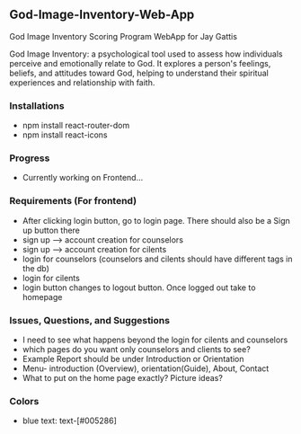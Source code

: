 ## God-Image-Inventory-Web-App
God Image Inventory Scoring Program WebApp for Jay Gattis

God Image Inventory:  a psychological tool used to assess how individuals perceive and emotionally relate to God. It explores a person's feelings, beliefs, and attitudes toward God, helping to understand their spiritual experiences and relationship with faith.

### Installations
- npm install react-router-dom
- npm install react-icons

### Progress 
- Currently working on Frontend...
  
### Requirements (For frontend)
- After clicking login button, go to login page. There should also be a Sign up button there
- sign up --> account creation for counselors
- sign up --> account creation for cilents
- login for counselors (counselors and cilents should have different tags in the db)
- login for cilents
- login button changes to logout button. Once logged out take to homepage

### Issues, Questions, and Suggestions
- I need to see what happens beyond the login for cilents and counselors
- which pages do you want only counselors and clients to see?
- Example Report should be under Introduction or Orientation
- Menu- introduction (Overview), orientation(Guide), About, Contact
- What to put on the home page exactly? Picture ideas?

### Colors
- blue text: text-[#005286]
